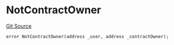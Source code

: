 # NotContractOwner
[Git Source](https://github.com/thrackle-io/tron/blob/a0e7b20980bb06404eb010a144cfad3764962831/src/protocol/economic/ruleProcessor/RuleProcessorDiamondLib.sol)


```solidity
error NotContractOwner(address _user, address _contractOwner);
```

